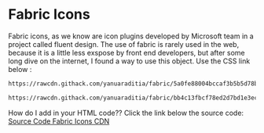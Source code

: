 # Fabric Icons
Fabric icons, as we know are icon plugins developed by Microsoft team in a project called fluent design. The use of fabric is rarely used in the web, because it is a little less exspose by front end developers, but after some long dive on the internet, I found a way to use this object. Use the CSS link below :
```bash
https://rawcdn.githack.com/yanuaraditia/fabric/5a0fe88004bccaf3b5b5d78b5a29660cf8524084/fabric-icons.css
```
```bash
https://rawcdn.githack.com/yanuaraditia/fabric/bb4c13fbcf78ed2d7bd1e3ecb1f4b10898b6b129/fabric-icons-inline.css
```
How do I add in your HTML code?? Click the link below the source code:
[Source Code Fabric Icons CDN](https://yanuaraditia.github.com/fabric/fabric-icons.html)
